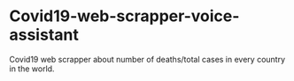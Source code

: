 # Covid19-web-scrapper-voice-assistant
Covid19 web scrapper about number of deaths/total cases in every country in the world.
